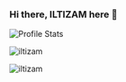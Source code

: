 ### Hi there, ILTIZAM here 👋

![Profile Stats](https://github-readme-stats.vercel.app/api?username=iltizam&theme=gotham&show_icons=true&layout=compact&langs_count=8&repo=github-readme-stats&repo=convoychat)
<p align="left"><img src="https://github-readme-stats.vercel.app/api/top-langs/?username=iltizam&layout=compact)](https://github.com/iltizam/github-readme-stats" alt="iltizam" /></p>
<p align="left"> <img src="https://komarev.com/ghpvc/?username=iltizam&color=lightgrey&style=flat" alt="iltizam" /> </p>
